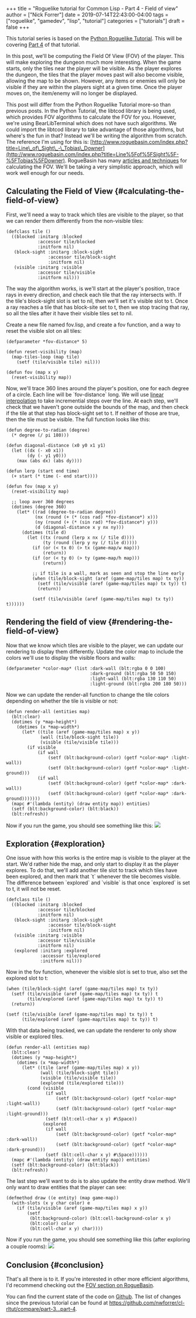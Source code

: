 +++
title = "Roguelike tutorial for Common Lisp - Part 4 - Field of view"
author = ["Nick Forrer"]
date = 2019-07-14T22:43:00-04:00
tags = ["roguelike", "gamedev", "lisp", "tutorial"]
categories = ["tutorials"]
draft = false
+++

This tutorial series is based on the [Python Roguelike Tutorial](http://rogueliketutorials.com). This will be
covering [Part 4](http://rogueliketutorials.com/tutorials/tcod/part-4/) of that tutorial.

In this post, we'll be computing the Field Of View (FOV) of the player. This
will make exploring the dungeon much more interesting. When the game starts,
only the tiles near the player will be visible. As the player explores the
dungeon, the tiles that the player moves past will also become visible, allowing
the map to be shown. However, any items or enemies will only be visible if they
are within the players sight at a given time. Once the player moves on, the
item/enemy will no longer be displayed.

This post will differ from the Python Roguelike Tutorial more-so than previous
posts. In the Python Tutorial, the libtcod library is being used, which provides
FOV algorithms to calculate the FOV for you. However, we're using
BearLibTerminal which does not have such algorithms. We could import the libtcod
library to take advantage of those algorithms, but where's the fun in that?
Instead we'll be writing the algorithm from scratch. The reference I'm using
for this is:
[http://www.roguebasin.com/index.php?title=Line\_of\_Sight\_-\_Tobias\_Downer](http://www.roguebasin.com/index.php?title=Line%5Fof%5FSight%5F-%5FTobias%5FDowner).
RogueBasin has many [articles and techniques](http://www.roguebasin.com/index.php?title=Category:FOV) for calculating the FOV. We'll be
taking a very simplistic approach, which will work well enough for our needs.


## Calculating the Field of View {#calculating-the-field-of-view}

First, we'll need a way to track which tiles are visible to the player, so that
we can render them differently from the non-visible tiles:

```common-lisp
(defclass tile ()
  ((blocked :initarg :blocked
            :accessor tile/blocked
            :initform nil)
   (block-sight :initarg :block-sight
                :accessor tile/block-sight
                :initform nil)
   (visible :initarg :visible
            :accessor tile/visible
            :initform nil)))
```

The way the algorithm works, is we'll start at the player's position, trace rays
in every direction, and check each tile that the ray intersects with. If the
tile's block-sight slot is set to nil, then we'll set it's visible slot to t.
Once a ray reaches a tile that has block-site set to t, then we stop tracing
that ray, so all the tiles after it have their visible tiles set to nil.

Create a new file named fov.lisp, and create a fov function, and a way to reset
the visible slot on all tiles:

```common-lisp
(defparameter *fov-distance* 5)

(defun reset-visibility (map)
  (map-tiles-loop (map tile)
    (setf (tile/visible tile) nil)))

(defun fov (map x y)
  (reset-visibility map))
```

Now, we'll trace 360 lines around the player's position, one for each degree of
a circle. Each line will be \`fov-distance\` long. We will use [linear
interpolation](https://en.wikipedia.org/wiki/Linear%5Finterpolation) to take incremential steps over the line. At each step, we'll
check that we haven't gone outside the bounds of the map, and then check if the
tile at that step has block-sight set to t. If neither of those are true, then
the tile must be visible. The full function looks like this:

```common-lisp
(defun degree-to-radian (degree)
  (* degree (/ pi 180)))

(defun diagonal-distance (x0 y0 x1 y1)
  (let ((dx (- x0 x1))
        (dy (- y1 y0)))
    (max (abs dx) (abs dy))))

(defun lerp (start end time)
  (+ start (* time (- end start))))

(defun fov (map x y)
  (reset-visibility map)

  ;; loop aver 360 degrees
  (dotimes (degree 360)
    (let* ((rad (degree-to-radian degree))
           (nx (round (+ (* (cos rad) *fov-distance*) x)))
           (ny (round (+ (* (sin rad) *fov-distance*) y)))
           (d (diagonal-distance x y nx ny)))
      (dotimes (tile d)
        (let ((tx (round (lerp x nx (/ tile d))))
              (ty (round (lerp y ny (/ tile d)))))
          (if (or (< tx 0) (> tx (game-map/w map)))
              (return))
          (if (or (< ty 0) (> ty (game-map/h map)))
              (return))

          ;; if tile is a wall, mark as seen and stop the line early
          (when (tile/block-sight (aref (game-map/tiles map) tx ty))
            (setf (tile/visible (aref (game-map/tiles map) tx ty)) t)
            (return))

          (setf (tile/visible (aref (game-map/tiles map) tx ty)) t))))))
```


## Rendering the field of view {#rendering-the-field-of-view}

Now that we know which tiles are visible to the player, we can update our
rendering to display them differently. Update the color map to include the
colors we'll use to display the visible floors and walls:

```common-lisp
(defparameter *color-map* (list :dark-wall (blt:rgba 0 0 100)
                                :dark-ground (blt:rgba 50 50 150)
                                :light-wall (blt:rgba 130 110 50)
                                :light-ground (blt:rgba 200 180 50)))
```

Now we can update the render-all function to change the tile colors depending on
whether the tile is visible or not:

```common-lisp
(defun render-all (entities map)
  (blt:clear)
  (dotimes (y *map-height*)
    (dotimes (x *map-width*)
      (let* ((tile (aref (game-map/tiles map) x y))
             (wall (tile/block-sight tile))
             (visible (tile/visible tile)))
        (if visible
            (if wall
                (setf (blt:background-color) (getf *color-map* :light-wall))
                (setf (blt:background-color) (getf *color-map* :light-ground)))
            (if wall
                (setf (blt:background-color) (getf *color-map* :dark-wall))
                (setf (blt:background-color) (getf *color-map* :dark-ground)))))))
  (mapc #'(lambda (entity) (draw entity map)) entities)
  (setf (blt:background-color) (blt:black))
  (blt:refresh))
```

Now if you run the game, you should see something like this:
![](/cl-rltut/display-fov.png)


## Exploration {#exploration}

One issue with how this works is the entire map is visible to the player at the
start. We'd rather hide the map, and only start to display it as the player
explores. To do that, we'll add another tile slot to track which tiles have been
explored, and then mark that \`t\` whenever the tile becomes visible. The
difference between \`explored\` and \`visible\` is that once \`explored\` is set to t,
it will not be reset.

```common-lisp
(defclass tile ()
  ((blocked :initarg :blocked
            :accessor tile/blocked
            :initform nil)
   (block-sight :initarg :block-sight
                :accessor tile/block-sight
                :initform nil)
   (visible :initarg :visible
            :accessor tile/visible
            :initform nil)
   (explored :initarg :explored
             :accessor tile/explored
             :initform nil)))
```

Now in the fov function, whenever the visible slot is set to true, also set the
explored slot to t:

```common-lisp
(when (tile/block-sight (aref (game-map/tiles map) tx ty))
  (setf (tile/visible (aref (game-map/tiles map) tx ty)) t
        (tile/explored (aref (game-map/tiles map) tx ty)) t)
  (return))

(setf (tile/visible (aref (game-map/tiles map) tx ty)) t
      (tile/explored (aref (game-map/tiles map) tx ty)) t)
```

With that data being tracked, we can update the renderer to only show visible or
explored tiles.

```common-lisp
(defun render-all (entities map)
  (blt:clear)
  (dotimes (y *map-height*)
    (dotimes (x *map-width*)
      (let* ((tile (aref (game-map/tiles map) x y))
             (wall (tile/block-sight tile))
             (visible (tile/visible tile))
             (explored (tile/explored tile)))
        (cond (visible
               (if wall
                   (setf (blt:background-color) (getf *color-map* :light-wall))
                   (setf (blt:background-color) (getf *color-map* :light-ground)))
               (setf (blt:cell-char x y) #\Space))
              (explored
               (if wall
                   (setf (blt:background-color) (getf *color-map* :dark-wall))
                   (setf (blt:background-color) (getf *color-map* :dark-ground)))
               (setf (blt:cell-char x y) #\Space))))))
  (mapc #'(lambda (entity) (draw entity map)) entities)
  (setf (blt:background-color) (blt:black))
  (blt:refresh))
```

The last step we'll want to do is to also update the entity draw method. We'll
only want to draw entities that the player can see:

```common-lisp
(defmethod draw ((e entity) (map game-map))
  (with-slots (x y char color) e
    (if (tile/visible (aref (game-map/tiles map) x y))
        (setf
         (blt:background-color) (blt:cell-background-color x y)
         (blt:color) color
         (blt:cell-char x y) char))))
```

Now if you run the game, you should see something like this (after exploring a
couple rooms):
![](/cl-rltut/fov-exploration.png)


## Conclusion {#conclusion}

That's all there is to it. If you're interested in other more efficient
algorithms, I'd recommend checking out the [FOV section on RogueBasin](http://www.roguebasin.com/index.php?title=Category:FOV).

You can find the current state of the code on [Github](https://github.com/nwforrer/cl-rltut/tree/part-3). The list of changes since
the previous tutorial can be found at
<https://github.com/nwforrer/cl-rltut/compare/part-3...part-4>.
